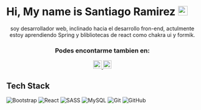 
# Hi, My name is Santiago Ramirez <img src="https://media.giphy.com/media/hvRJCLFzcasrR4ia7z/giphy.gif" width="25px" height="25px">

<div align="center">
 
soy desarrollador web, inclinado hacia el desarrollo fron-end, actulmente estoy aprendiendo Spring y blibliotecas de react como chakra ui y formik.
  <h3> Podes encontarme tambien en:</h3>
<a  align="center" href="https://www.linkedin.com/in/santiago-ramirez-b736501ab/">
  <img alt="LinkedIN" width="22px" src="https://raw.githubusercontent.com/peterthehan/peterthehan/master/assets/linkedin.svg" />
</a>
<a  align="center" href="https://www.twitter.com/santy__dev">
  <img alt="LinkedIN" width="22px" src="https://raw.githubusercontent.com/peterthehan/peterthehan/master/assets/twitter.svg" />
</a>

  </div>



## Tech Stack
![Bootstrap](https://img.shields.io/badge/-boostrap-blue?logo=bootstrap&color=6384bc&logoColor=black&logoWidth=20&style=for-the-badge)
![React](https://img.shields.io/badge/-React-blue?logo=react&color=6384bc&logoWidth=20&style=for-the-badge)
![SASS](https://img.shields.io/badge/-SASS-blue?logo=sass&color=6384bc&logoWidth=20&style=for-the-badge)
![MySQL](https://img.shields.io/badge/-MySQL-blue?logo=MYSQL&color=6384bc&logoColor=black&logoWidth=20&style=for-the-badge)
![Git](https://img.shields.io/badge/-GIT-blue?logo=git&color=6384bc&logoWidth=20&style=for-the-badge)
![GitHub](https://img.shields.io/badge/-Github-blue?logo=github&color=6384bc&logoWidth=20&style=for-the-badge)



<!--* Mas información de mi perfil de Github:  


<div align="center"  >

📊GitHub Stats :

![](https://github-readme-stats.vercel.app/api?username=santy-ramirez&theme=default&hide_border=false&include_all_commits=true&count_private=true)<br/>
![](https://github-readme-streak-stats.herokuapp.com/?user=santy-ramirez&theme=default&hide_border=false)<br/>
![](https://github-readme-stats.vercel.app/api/top-langs/?username=santy-ramirez&theme=default&hide_border=false&include_all_commits=true&count_private=true&layout=compact)

🏆GitHub Trophies

![](https://github-profile-trophy.vercel.app/?username=santy-ramirez&theme=radical&no-frame=false&no-bg=false&margin-w=4)

 ✍️Random Dev Quote

![](https://quotes-github-readme.vercel.app/api?type=horizontal&theme=light)

 😂Random Dev Meme

<img src="https://random-memer.herokuapp.com/" width="512px"/>

<hr/>
[![](https://visitcount.itsvg.in/api?id=santy-ramirez&icon=2&color=1)](https://visitcount.itsvg.in)

</div> 

 
